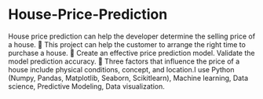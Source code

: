 # House-Price-Prediction
House price prediction can help the developer determine the selling price of a house.  This project can help the customer to arrange the right time to purchase a house.  Create an effective price prediction model. Validate the model prediction accuracy.  Three factors that influence the price of a house include physical conditions, concept, and location.I use Python (Numpy, Pandas, Matplotlib, Seaborn, Scikitlearn), Machine learning, Data science, Predictive Modeling, Data visualization.
